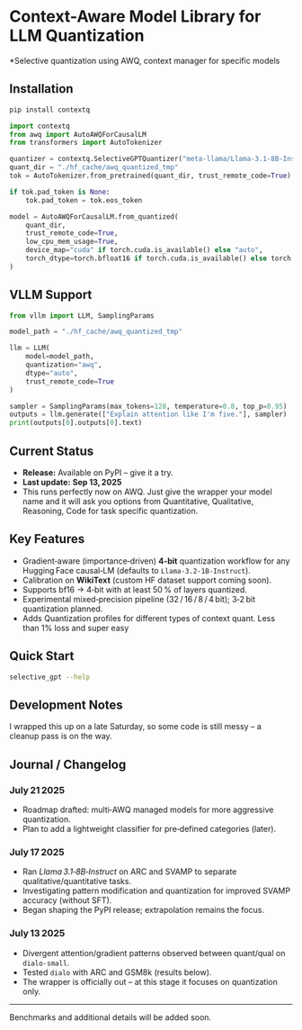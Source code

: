 # Context-Aware Model Library for LLM Quantization

*Selective quantization using AWQ, context manager for specific models

## Installation

```bash
pip install contextq
```
```python
import contextq
from awq import AutoAWQForCausalLM
from transformers import AutoTokenizer

quantizer = contextq.SelectiveGPTQuantizer("meta-llama/Llama-3.1-8B-Instruct", "code")
quant_dir = "./hf_cache/awq_quantized_tmp"
tok = AutoTokenizer.from_pretrained(quant_dir, trust_remote_code=True)

if tok.pad_token is None:
    tok.pad_token = tok.eos_token

model = AutoAWQForCausalLM.from_quantized(
    quant_dir,
    trust_remote_code=True,
    low_cpu_mem_usage=True,
    device_map="cuda" if torch.cuda.is_available() else "auto",
    torch_dtype=torch.bfloat16 if torch.cuda.is_available() else torch.float32,
)
```
## VLLM Support

```python
from vllm import LLM, SamplingParams

model_path = "./hf_cache/awq_quantized_tmp"

llm = LLM(
    model=model_path,
    quantization="awq",   
    dtype="auto",        
    trust_remote_code=True
)

sampler = SamplingParams(max_tokens=128, temperature=0.8, top_p=0.95)
outputs = llm.generate(["Explain attention like I'm five."], sampler)
print(outputs[0].outputs[0].text)

```

## Current Status

* **Release:** Available on PyPI – give it a try.
* **Last update:** **Sep 13, 2025**
* This runs perfectly now on AWQ. Just give the wrapper your model name and it will ask you options from Quantitative, Qualitative, Reasoning, Code for task specific quantization.

## Key Features

* Gradient‑aware (importance‑driven) **4‑bit** quantization workflow for any Hugging Face causal‑LM (defaults to `Llama‑3.2‑1B‑Instruct`).
* Calibration on **WikiText** (custom HF dataset support coming soon).
* Supports bf16 → 4‑bit with at least 50 % of layers quantized.
* Experimental mixed‑precision pipeline (32 / 16 / 8 / 4 bit); 3‑2 bit quantization planned.
* Adds Quantization profiles for different types of context quant. Less than 1% loss and super easy

## Quick Start

```bash
selective_gpt --help
```

## Development Notes

I wrapped this up on a late Saturday, so some code is still messy – a cleanup pass is on the way.

## Journal / Changelog

### July 21 2025

* Roadmap drafted: multi‑AWQ managed models for more aggressive quantization.
* Plan to add a lightweight classifier for pre‑defined categories (later).

### July 17 2025

* Ran *Llama 3.1‑8B‑Instruct* on ARC and SVAMP to separate qualitative/quantitative tasks.
* Investigating pattern modification and quantization for improved SVAMP accuracy (without SFT).
* Began shaping the PyPI release; extrapolation remains the focus.

### July 13 2025

* Divergent attention/gradient patterns observed between quant/qual on `dialo-small`.
* Tested `dialo` with ARC and GSM8k (results below).
* The wrapper is officially out – at this stage it focuses on quantization only.

---

Benchmarks and additional details will be added soon.

